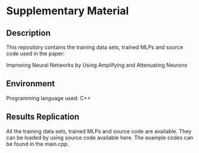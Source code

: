 # Supplementary Material

## Description

This repository contains the training data sets, trained MLPs and source code used in the paper:

Improving Neural Networks by Using Amplifying and Attenuating Neurons

## Environment

Programming language used: C++

## Results Replication

All the training data sets, trained MLPs and source code are available.
They can be loaded by using source code available here.
The example codes can be found in the main.cpp.